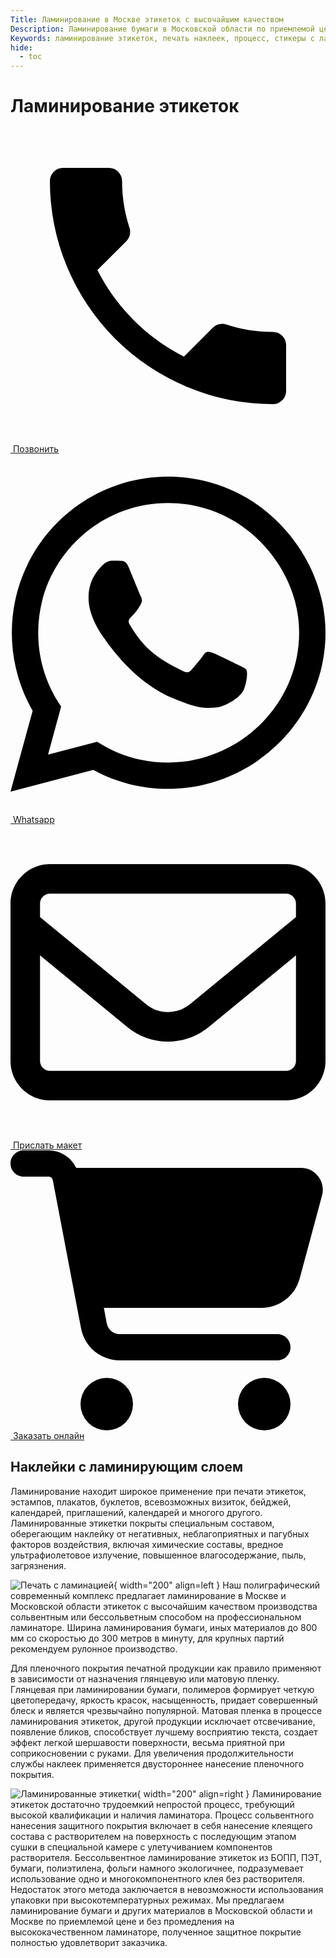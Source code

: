 ```yaml
---
Title: Ламинирование в Москве этикеток с высочайшим качеством
Description: Ламинирование бумаги в Московской области по приемлемой цене и без промедления на высококачественном ламинаторе.
Keywords: ламинирование этикеток, печать наклеек, процесс, стикеры с ламинацией, бумага, наклейки с ламинирующим слоем, цена, печать с ламинацией, качество, Москва
hide:
  - toc
---
```


# Ламинирование этикеток
<div class="btn-container">
  <div class="button-item"><a href="tel:+79103331155" class="btn btn-primary phone_btn"><span class="twemoji"><svg xmlns="http://www.w3.org/2000/svg" viewBox="0 0 24 24"><path d="M6.62 10.79c1.44 2.83 3.76 5.15 6.59 6.59l2.2-2.2c.28-.28.67-.36 1.02-.25 1.12.37 2.32.57 3.57.57a1 1 0 0 1 1 1V20a1 1 0 0 1-1 1A17 17 0 0 1 3 4a1 1 0 0 1 1-1h3.5a1 1 0 0 1 1 1c0 1.25.2 2.45.57 3.57.11.35.03.74-.25 1.02l-2.2 2.2Z"></path></svg></span>&nbsp;Позвонить</a></div>

  <div class="button-item"><a href="https://wa.me/79103331155" class="btn btn-primary whatsapp_btn"><span class="twemoji"><svg xmlns="http://www.w3.org/2000/svg" viewBox="0 0 448 512"><path d="M380.9 97.1C339 55.1 283.2 32 223.9 32c-122.4 0-222 99.6-222 222 0 39.1 10.2 77.3 29.6 111L0 480l117.7-30.9c32.4 17.7 68.9 27 106.1 27h.1c122.3 0 224.1-99.6 224.1-222 0-59.3-25.2-115-67.1-157zm-157 341.6c-33.2 0-65.7-8.9-94-25.7l-6.7-4-69.8 18.3L72 359.2l-4.4-7c-18.5-29.4-28.2-63.3-28.2-98.2 0-101.7 82.8-184.5 184.6-184.5 49.3 0 95.6 19.2 130.4 54.1 34.8 34.9 56.2 81.2 56.1 130.5 0 101.8-84.9 184.6-186.6 184.6zm101.2-138.2c-5.5-2.8-32.8-16.2-37.9-18-5.1-1.9-8.8-2.8-12.5 2.8-3.7 5.6-14.3 18-17.6 21.8-3.2 3.7-6.5 4.2-12 1.4-32.6-16.3-54-29.1-75.5-66-5.7-9.8 5.7-9.1 16.3-30.3 1.8-3.7 .9-6.9-.5-9.7-1.4-2.8-12.5-30.1-17.1-41.2-4.5-10.8-9.1-9.3-12.5-9.5-3.2-.2-6.9-.2-10.6-.2-3.7 0-9.7 1.4-14.8 6.9-5.1 5.6-19.4 19-19.4 46.3 0 27.3 19.9 53.7 22.6 57.4 2.8 3.7 39.1 59.7 94.8 83.8 35.2 15.2 49 16.5 66.6 13.9 10.7-1.6 32.8-13.4 37.4-26.4 4.6-13 4.6-24.1 3.2-26.4-1.3-2.5-5-3.9-10.5-6.6z"/></svg></span>&nbsp;Whatsapp</a></div>

  <div class="button-item"><a href="tel:+79103331155" class="btn btn-primary send_btn"><span class="twemoji"><svg xmlns="http://www.w3.org/2000/svg" viewBox="0 0 512 512"><path d="M64 112c-8.8 0-16 7.2-16 16l0 22.1L220.5 291.7c20.7 17 50.4 17 71.1 0L464 150.1l0-22.1c0-8.8-7.2-16-16-16L64 112zM48 212.2L48 384c0 8.8 7.2 16 16 16l384 0c8.8 0 16-7.2 16-16l0-171.8L322 328.8c-38.4 31.5-93.7 31.5-132 0L48 212.2zM0 128C0 92.7 28.7 64 64 64l384 0c35.3 0 64 28.7 64 64l0 256c0 35.3-28.7 64-64 64L64 448c-35.3 0-64-28.7-64-64L0 128z"/></svg></span>&nbsp;Прислать макет</a></div>

  <div class="button-item"><a href="tel:+79103331155" class="btn btn-primary online_btn"><span class="twemoji"><svg xmlns="http://www.w3.org/2000/svg" viewBox="0 0 576 512"><path d="M0 24C0 10.7 10.7 0 24 0L69.5 0c22 0 41.5 12.8 50.6 32l411 0c26.3 0 45.5 25 38.6 50.4l-41 152.3c-8.5 31.4-37 53.3-69.5 53.3l-288.5 0 5.4 28.5c2.2 11.3 12.1 19.5 23.6 19.5L488 336c13.3 0 24 10.7 24 24s-10.7 24-24 24l-288.3 0c-34.6 0-64.3-24.6-70.7-58.5L77.4 54.5c-.7-3.8-4-6.5-7.9-6.5L24 48C10.7 48 0 37.3 0 24zM128 464a48 48 0 1 1 96 0 48 48 0 1 1 -96 0zm336-48a48 48 0 1 1 0 96 48 48 0 1 1 0-96z"/></svg></span>&nbsp;Заказать онлайн</a></div>

</div>

## Наклейки с ламинирующим слоем
Ламинирование находит широкое применение при печати этикеток, эстампов,
плакатов, буклетов, всевозможных визиток, бейджей, календарей, приглашений,
календарей и многого другого. Ламинированные этикетки покрыты специальным
составом, оберегающим наклейку от негативных, неблагоприятных и пагубных
факторов воздействия, включая химические составы, вредное ультрафиолетовое
излучение, повышенное влагосодержание, пыль, загрязнения.

![Печать с ламинацией](../types_of_finishing/img/1.jpg "Печать с ламинацией"){ width="200" align=left } 
Наш полиграфический современный комплекс предлагает ламинирование в Москве и
Московской области этикеток с высочайшим качеством производства сольвентным
или бессольветным способом на профессиональном ламинаторе. Ширина
ламинирования бумаги, иных материалов до 800 мм со скоростью до 300 метров в
минуту, для крупных партий рекомендуем рулонное производство.

Для пленочного покрытия печатной продукции как правило применяют в
зависимости от назначения глянцевую или матовую пленку. Глянцевая при
ламинировании бумаги, полимеров формирует четкую цветопередачу, яркость красок,
насыщенность, придает совершенный блеск и является чрезвычайно популярной.
Матовая пленка в процессе ламинирования этикеток, другой продукции исключает
отсвечивание, появление бликов, способствует лучшему восприятию текста, создает
эффект легкой шершавости поверхности, весьма приятной при соприкосновении с
руками. Для увеличения продолжительности службы наклеек применяется
двустороннее нанесение пленочного покрытия.

![ Ламинированные этикетки](../types_of_finishing/img/2.jpg " Ламинированные этикетки"){ width="200" align=right }
Ламинирование этикеток достаточно трудоемкий непростой процесс, требующий
высокой квалификации и наличия ламинатора. Процесс сольвентного нанесения
защитного покрытия включает в себя нанесение клеящего состава с растворителем на
поверхность с последующим этапом сушки в специальной камере с улетучиванием
компонентов растворителя. Бессольвентное ламинирование этикеток из БОПП, ПЭТ,
бумаги, полиэтилена, фольги намного экологичнее, подразумевает использование
одно и многокомпонентного клея без растворителя. Недостаток этого метода
заключается в невозможности использования упаковки при высокотемпературных
режимах.
Мы предлагаем ламинирование бумаги и других материалов в Московской области и
Москве по приемлемой цене и без промедления на высококачественном ламинаторе,
полученное защитное покрытие полностью удовлетворит заказчика.